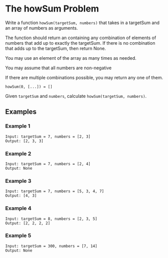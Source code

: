 # The howSum Problem

Write a function `howSum(targetSum, numbers)` that takes in a targetSum and an array of numbers as arguments.

The function should return an containing any combination of elements of numbers that add up to exactly the targetSum. If there is no combination that adds up to the targetSum, then return None.

You may use an element of the array as many times as needed.

You may assume that all numbers are non-negative

If there are multiple combinations possible, you may return any one of them.

```text
howSum(0, [...]) = []
```

Given `targetSum` and `numbers`, calculate `howSum(targetSum, numbers)`.

## Examples

### Example 1

```text
Input: targetSum = 7, numbers = [2, 3]
Output: [2, 3, 3]
```

### Example 2

```text
Input: targetSum = 7, numbers = [2, 4]
Output: None
```

### Example 3

```text
Input: targetSum = 7, numbers = [5, 3, 4, 7]
Output: [4, 3]
```

### Example 4

```text
Input: targetSum = 8, numbers = [2, 3, 5]
Output: [2, 2, 2, 2]
```

### Example 5

```text
Input: targetSum = 300, numbers = [7, 14]
Output: None
```
